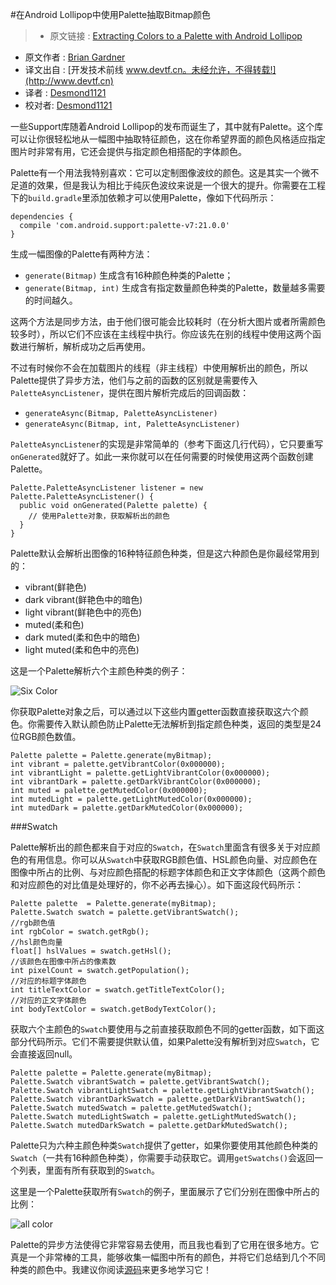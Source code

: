 #在Android Lollipop中使用Palette抽取Bitmap颜色

> * 原文链接 : [Extracting Colors to a Palette with Android Lollipop](https://www.bignerdranch.com/blog/extracting-colors-to-a-palette-with-android-lollipop/)
* 原文作者 : [Brian Gardner](https://www.bignerdranch.com/about-us/nerds/brian-gardner/)
* 译文出自 : [开发技术前线 www.devtf.cn。未经允许，不得转载!](http://www.devtf.cn)
* 译者 : [Desmond1121](https://github.com/desmond1121)
* 校对者: [Desmond1121](https://github.com/desmond1121)

一些Support库随着Android Lollipop的发布而诞生了，其中就有Palette。这个库可以让你很轻松地从一幅图中抽取特征颜色，这在你希望界面的颜色风格适应指定图片时非常有用，它还会提供与指定颜色相搭配的字体颜色。

Palette有一个用法我特别喜欢：它可以定制图像波纹的颜色。这是其实一个微不足道的效果，但是我认为相比于纯灰色波纹来说是一个很大的提升。你需要在工程下的`build.gradle`里添加依赖才可以使用Palette，像如下代码所示：

    dependencies {
      compile 'com.android.support:palette-v7:21.0.0'
    }

生成一幅图像的Palette有两种方法：

- `generate(Bitmap)` 生成含有16种颜色种类的Palette；
- `generate(Bitmap, int)` 生成含有指定数量颜色种类的Palette，数量越多需要的时间越久。

这两个方法是同步方法，由于他们很可能会比较耗时（在分析大图片或者所需颜色较多时），所以它们不应该在主线程中执行。你应该先在别的线程中使用这两个函数进行解析，解析成功之后再使用。

不过有时候你不会在加载图片的线程（非主线程）中使用解析出的颜色，所以Palette提供了异步方法，他们与之前的函数的区别就是需要传入`PaletteAsyncListener`，提供在图片解析完成后的回调函数：

- `generateAsync(Bitmap, PaletteAsyncListener)`
- `generateAsync(Bitmap, int, PaletteAsyncListener)`

`PaletteAsyncListener`的实现是非常简单的（参考下面这几行代码），它只要重写`onGenerated`就好了。如此一来你就可以在任何需要的时候使用这两个函数创建Palette。

    Palette.PaletteAsyncListener listener = new Palette.PaletteAsyncListener() {
      public void onGenerated(Palette palette) {
        // 使用Palette对象，获取解析出的颜色
      }
    }

Palette默认会解析出图像的16种特征颜色种类，但是这六种颜色是你最经常用到的：

- vibrant(鲜艳色)
- dark vibrant(鲜艳色中的暗色)
- light vibrant(鲜艳色中的亮色)
- muted(柔和色)
- dark muted(柔和色中的暗色)
- light muted(柔和色中的亮色)

这是一个Palette解析六个主颜色种类的例子：

![Six Color](http://img.blog.csdn.net/20150827183303088)

你获取Palette对象之后，可以通过以下这些内置getter函数直接获取这六个颜色。你需要传入默认颜色防止Palette无法解析到指定颜色种类，返回的类型是24位RGB颜色数值。

    Palette palette = Palette.generate(myBitmap);
    int vibrant = palette.getVibrantColor(0x000000);
    int vibrantLight = palette.getLightVibrantColor(0x000000);
    int vibrantDark = palette.getDarkVibrantColor(0x000000);
    int muted = palette.getMutedColor(0x000000);
    int mutedLight = palette.getLightMutedColor(0x000000);
    int mutedDark = palette.getDarkMutedColor(0x000000);

###Swatch

Palette解析出的颜色都来自于对应的`Swatch`，在`Swatch`里面含有很多关于对应颜色的有用信息。你可以从`Swatch`中获取RGB颜色值、HSL颜色向量、对应颜色在图像中所占的比例、与对应颜色搭配的标题字体颜色和正文字体颜色（这两个颜色和对应颜色的对比值是处理好的，你不必再去操心）。如下面这段代码所示：

    Palette palette  = Palette.generate(myBitmap);
    Palette.Swatch swatch = palette.getVibrantSwatch();
    //rgb颜色值
    int rgbColor = swatch.getRgb();
    //hsl颜色向量
    float[] hslValues = swatch.getHsl();
    //该颜色在图像中所占的像素数
    int pixelCount = swatch.getPopulation();
    //对应的标题字体颜色
    int titleTextColor = swatch.getTitleTextColor();
    //对应的正文字体颜色
    int bodyTextColor = swatch.getBodyTextColor();

获取六个主颜色的`Swatch`要使用与之前直接获取颜色不同的getter函数，如下面这部分代码所示。它们不需要提供默认值，如果Palette没有解析到对应`Swatch`，它会直接返回null。

    Palette palette = Palette.generate(myBitmap);
    Palette.Swatch vibrantSwatch = palette.getVibrantSwatch();
    Palette.Swatch vibrantLightSwatch = palette.getLightVibrantSwatch();
    Palette.Swatch vibrantDarkSwatch = palette.getDarkVibrantSwatch();
    Palette.Swatch mutedSwatch = palette.getMutedSwatch();
    Palette.Swatch mutedLightSwatch = palette.getLightMutedSwatch();
    Palette.Swatch mutedDarkSwatch = palette.getDarkMutedSwatch();

Palette只为六种主颜色种类`Swatch`提供了getter，如果你要使用其他颜色种类的`Swatch`（一共有16种颜色种类），你需要手动获取它。调用`getSwatchs()`会返回一个列表，里面有所有获取到的`Swatch`。

这里是一个Palette获取所有`Swatch`的例子，里面展示了它们分别在图像中所占的比例：

![all color](http://img.blog.csdn.net/20150827183359416)

Palette的异步方法使得它非常容易去使用，而且我也看到了它用在很多地方。它真是一个非常棒的工具，能够收集一幅图中所有的颜色，并将它们总结到几个不同种类的颜色中。我建议你阅读[源码](https://android.googlesource.com/platform/frameworks/support/+/master/v7/palette/src/android/support/v7/graphics)来更多地学习它！



